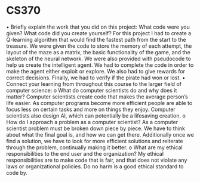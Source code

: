# CS370
•	Briefly explain the work that you did on this project: What code were you given? What code did you create yourself?
For this project I had to create a Q-learning algorithm that would find the fastest path from the start to the treasure.  We were given the code to store the memory of each attempt, the layout of the maze as a matrix, the basic functionality of the game, and the skeleton of the neural network.  We were also provided with pseudocode to help us create the intelligent agent.  We had to complete the code in order to make the agent either exploit or explore.  We also had to give rewards for correct decisions.  Finally, we had to verify if the pirate had won or lost. 
•	Connect your learning from throughout this course to the larger field of computer science:
o	What do computer scientists do and why does it matter?
Computer scientists create code that makes the average person’s life easier.  As computer programs become more efficient people are able to focus less on certain tasks and more on things they enjoy.  Computer scientists also design AI, which can potentially be a lifesaving creation.
o	How do I approach a problem as a computer scientist?
As a computer scientist problem must be broken down piece by piece.  We have to think about what the final goal is, and how we can get there.  Additionally once we find a solution, we have to look for more efficient solutions and reiterate through the problem, continually making it better.
o	What are my ethical responsibilities to the end user and the organization?
My ethical responsibilities are to make code that is fair, and that does not violate any laws or organizational policies.  Do no harm is a good ethical standard to code by.

